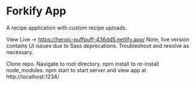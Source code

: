 # Forkify App

A recipe application with custom recipe uploads.

View Live -> https://heroic-puffpuff-436dd5.netlify.app/
Note, live version contains UI issues due to Sass deprecations.
Troubleshoot and resolve as necessary.

Clone repo.
Navigate to root directory.
npm install to re-install node_modules.
npm start to start server and view app at http://localhost:1234/
